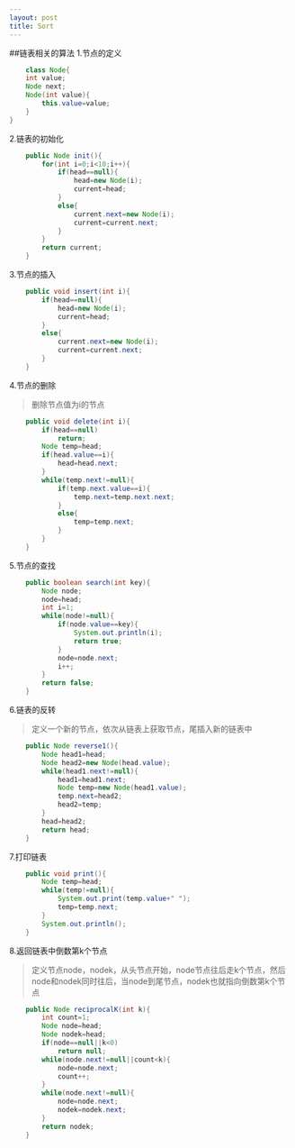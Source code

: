 ```yaml
---
layout: post
title: Sort
---
```

##链表相关的算法
1.节点的定义

```java
	class Node{
	int value;
	Node next;
	Node(int value){
		this.value=value;
	}
}
```

2.链表的初始化

```java
	public Node init(){
		for(int i=0;i<10;i++){
			if(head==null){
				head=new Node(i);
				current=head;
			}
			else{
				current.next=new Node(i);
				current=current.next;
			}
		}
		return current;
	}
```

3.节点的插入

```java
	public void insert(int i){
		if(head==null){
			head=new Node(i);
			current=head;
		}
		else{
			current.next=new Node(i);
			current=current.next;
		}
	}
```

4.节点的删除
>删除节点值为i的节点<br>

```java
	public void delete(int i){
		if(head==null)
			return;
		Node temp=head;
		if(head.value==i){
			head=head.next;
		}
		while(temp.next!=null){
			if(temp.next.value==i){
				temp.next=temp.next.next;
			}
			else{
				temp=temp.next;
			}
		}
	}
```

5.节点的查找

```java
	public boolean search(int key){
		Node node;
		node=head;
		int i=1;
		while(node!=null){
			if(node.value==key){
				System.out.println(i);
				return true;
			}
			node=node.next;
			i++;
		}
		return false;
	}
```

6.链表的反转
>定义一个新的节点，依次从链表上获取节点，尾插入新的链表中<br>

```java
	public Node reverse1(){
		Node head1=head;
		Node head2=new Node(head.value);
		while(head1.next!=null){
			head1=head1.next;
			Node temp=new Node(head1.value);
			temp.next=head2;
			head2=temp;
		}
		head=head2;
		return head;
	}
```

7.打印链表

```java
	public void print(){
		Node temp=head;
		while(temp!=null){
			System.out.print(temp.value+" ");
			temp=temp.next;
		}
		System.out.println();
	}
```

8.返回链表中倒数第k个节点
>定义节点node，nodek，从头节点开始，node节点往后走k个节点，然后node和nodek同时往后，当node到尾节点，nodek也就指向倒数第k个节点<br>

```java
	public Node reciprocalK(int k){
		int count=1;
		Node node=head;
		Node nodek=head;
		if(node==null||k<0)
			return null;
		while(node.next!=null||count<k){
			node=node.next;
			count++;
		}
		while(node.next!=null){
			node=node.next;
			nodek=nodek.next;
		}
		return nodek;
	}
```